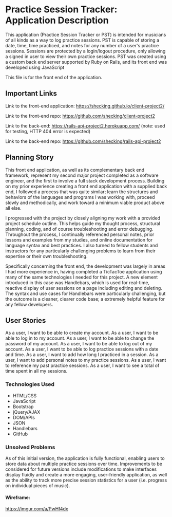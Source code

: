 # Practice Session Tracker: Application Description

This application (Practice Session Tracker or PST) is intended for musicians of all kinds as a way to log practice sessions. PST is capable of storing a date, time, time practiced, and notes for any number of a user's practice sessions. Sessions are protected by a login/logout procedure, only allowing a signed in user to view their own practice sessions. PST was created using a custom back end server supported by Ruby on Rails, and its front end was developed using JavaScript

This file is for the front end of the application.

## Important Links

Link to the front-end application: https://shecking.github.io/client-project2/

Link to the front-end repo: https://github.com/shecking/client-project2

Link to the back-end: https://rails-api-project2.herokuapp.com/
(note: used for testing, HTTP 404 error is expected)

Link to the back-end repo: https://github.com/shecking/rails-api-project2

## Planning Story

This front end application, as well as its complementary back end framework, represent my second major project completed as a software engineer, and the first to involve a full stack development process. Building on my prior experience creating a front end application with a supplied back end, I followed a process that was quite similar; learn the structures and behaviors of the languages and programs I was working with, proceed slowly and methodically, and work toward a minimum viable product above all else.

I progressed with the project by closely aligning my work with a provided project schedule outline. This helps guide my thought process, structural planning, coding, and of course troubleshooting and error debugging. Throughout the process, I continually referenced personal notes, prior lessons and examples from my studies, and online documentation for language syntax and best practices. I also turned to fellow students and instructors for any particularly challenging problems to learn from their expertise or their own troubleshooting.

Specifically concerning the front end, the development was largely in areas I had more experience in, having completed a TicTacToe application using many of the same technologies I needed for this project. A new element introduced in this case was Handlebars, which is used for real-time, reactive display of user sessions on a page including editing and deleting. The syntax and use cases for Handlebars were particularly challenging, but the outcome is a cleaner, clearer code base; a extremely helpful feature for any fellow developers.

## User Stories

As a user, I want to be able to create my account.
As a user, I want to be able to log in to my account.
As a user, I want to be able to change the password of my account.
As a user, I want to be able to log out of my account.
As a user, I want to be able to log practice sessions with a date and time.
As a user, I want to add how long I practiced in a session.
As a user, I want to add personal notes to my practice sessions.
As a user, I want to reference my past practice sessions.
As a user, I want to see a total of time spent in all my sessions.

### Technologies Used

- HTML/CSS
- JavaScript
- Bootstrap
- jQuery/AJAX
- DOM/APIs
- JSON
- Handlebars
- GitHub

### Unsolved Problems

As of this initial version, the application is fully functional, enabling users to store data about multiple practice sessions over time. Improvements to be considered for future versions include modifications to make interfaces display fluidly and create a more engaging, user-friendly application, as well as the ability to track more precise session statistics for a user (i.e. progress on individual pieces of music).

#### Wireframe:

https://imgur.com/a/PwHf4dx
